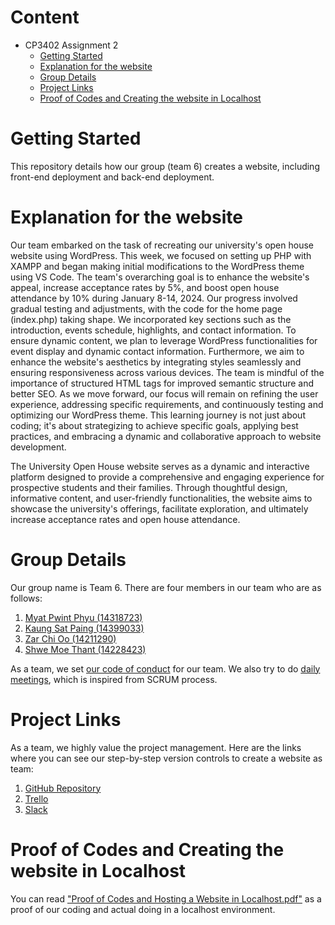 # Content
* CP3402 Assignment 2
  * [Getting Started](#Getting-Started)
  * [Explanation for the website](#Explanation-for-the-website)
  * [Group Details](#Group-Details)
  * [Project Links](#Project-Links)
  * [Proof of Codes and Creating the website in Localhost](#Proof-of-Codes-and-Creating-the-website-in-Localhost)

 
# Getting Started
 
This repository details how our group (team 6) creates a website, including front-end deployment and back-end deployment.
 
# Explanation for the website

Our team embarked on the task of recreating our university's open house website using WordPress. This week, we focused on 
setting up PHP with XAMPP and began making initial modifications to the WordPress theme using VS Code. The team's 
overarching goal is to enhance the website's appeal, increase acceptance rates by 5%, and boost open house attendance 
by 10% during January 8-14, 2024. Our progress involved gradual testing and adjustments, with the code for the home 
page (index.php) taking shape. We incorporated key sections such as the introduction, events schedule, highlights, and 
contact information. To ensure dynamic content, we plan to leverage WordPress functionalities for event display and 
dynamic contact information. Furthermore, we aim to enhance the website's aesthetics by integrating styles seamlessly 
and ensuring responsiveness across various devices. The team is mindful of the importance of structured HTML tags for 
improved semantic structure and better SEO. As we move forward, our focus will remain on refining the user experience,
addressing specific requirements, and continuously testing and optimizing our WordPress theme. This learning journey 
is not just about coding; it's about strategizing to achieve specific goals, applying best practices, and embracing 
a dynamic and collaborative approach to website development.

The University Open House website serves as a dynamic and interactive platform designed to provide a comprehensive and 
engaging experience for prospective students and their families. Through thoughtful design, informative content,
and user-friendly functionalities, the website aims to showcase the university's offerings, facilitate exploration, and 
ultimately increase acceptance rates and open house attendance.


# Group Details
 
Our group name is Team 6. There are four members in our team who are as follows:
1. [Myat Pwint Phyu (14318723)](https://www.linkedin.com/in/myat-pwint-phyu-67b587284/)
2. [Kaung Sat Paing (14399033)](https://www.linkedin.com/in/kaung-sat-paing-2b02b825b/?utm_source=share&utm_campaign=share_via&utm_content=profile&utm_medium=ios_app)
3. [Zar Chi Oo (14211290)](https://www.linkedin.com/in/zarchioo/)
4. [Shwe Moe Thant (14228423)](https://www.linkedin.com/in/shwe-moe-thant-454473223/)


As a team, we set [our code of conduct](https://docs.google.com/document/d/1kDKkVeRaLh9u8EgRC4VUBGRNnzZF26KD7whVBtHkiJ8/edit?usp=sharing) for our team.
We also try to do [daily meetings](https://miro.com/welcomeonboard/OU00RWc1eENZeWJUbnd0aktVVmlBeVhWZERtcWIwVUo2azM3Y3R4ekZEZjVNbnpsUHRjZE1POUUzQTdnS25xYnwzNDU4NzY0NTQxOTQyODkzMzQwfDI=?share_link_id=231631393104), which is inspired from SCRUM process.
 
 
# Project Links
 
As a team, we highly value the project management. Here are the links where you can see our step-by-step version controls
to create a website as team:
1. [GitHub Repository](https://github.com/ShweMoeThantAurum/ContentManagementSystemGroupAssignmentTeam6)
2. [Trello](https://trello.com/b/K4nnWSkQ/team-6)
3. [Slack](https://join.slack.com/t/namethegroup/shared_invite/zt-29hsfnftw-c_owSNMwG86oE4wNrx7dtQ)

# Proof of Codes and Creating the website in Localhost

You can read ["Proof of Codes and Hosting a Website in Localhost.pdf"](https://github.com/ShweMoeThantAurum/ContentManagementSystemGroupAssignmentTeam6/tree/main/Version%201%20for%20Assignment%202) as a proof of our coding and actual doing in
a localhost environment.

